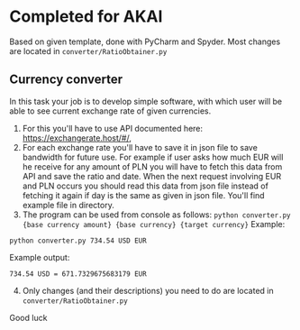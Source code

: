 # Completed for AKAI

Based on given template, done with PyCharm and Spyder.
Most changes are located in  `converter/RatioObtainer.py`

## Currency converter


In this task your job is to develop simple software, with which user will be able to see current exchange rate of given
currencies.

1. For this you'll have to use API documented here: https://exchangerate.host/#/,
2. For each exchange rate you'll have to save it in json file to save bandwidth for future use. For example if user asks
   how much EUR will he receive for any amount of PLN you will have to fetch this data from API and save the ratio and
   date. When the next request involving EUR and PLN occurs you should read this data from json file instead of fetching
   it again if day is the same as given in json file. You'll find example file in directory.
3. The program can be used from console as follows:
   ```python converter.py {base currency amount} {base currency} {target currency}```
   Example:

```
python converter.py 734.54 USD EUR  
```

Example output:

```
734.54 USD = 671.7329675683179 EUR
```

4. Only changes (and their descriptions) you need to do are located in `converter/RatioObtainer.py`

Good luck
